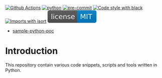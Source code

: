 [![Github Actions](https://github.com/patryk-poc/python-code-snippets/actions/workflows/main.yml/badge.svg)](https://github.com/patryk-poc/python-code-snippets/actions/workflows/main.yml)
[![python](https://img.shields.io/badge/python-3.10+-blue.svg)](https://www.python.org/downloads/)
[![pre-commit](https://img.shields.io/badge/pre--commit-enabled-brightgreen?logo=pre-commit)](https://github.com/pre-commit/pre-commit)
[![Code style with black](https://img.shields.io/badge/code%20style-black-000000.svg)](https://github.com/psf/black)
[![Imports with isort](https://img.shields.io/badge/%20imports-isort-%231674b1)](https://pycqa.github.io/isort/)
![license](https://raw.githubusercontent.com/action-badges/poetry-badges/badges/.badges/main/package-license.svg)

- [sample-python-poc](#sample-python-poc)

# Introduction

This repository contain various code snippets, scripts and tools written in Python.
